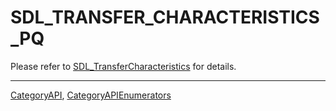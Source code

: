 # SDL_TRANSFER_CHARACTERISTICS_PQ

Please refer to [SDL_TransferCharacteristics](SDL_TransferCharacteristics) for details.

----
[CategoryAPI](CategoryAPI), [CategoryAPIEnumerators](CategoryAPIEnumerators)

